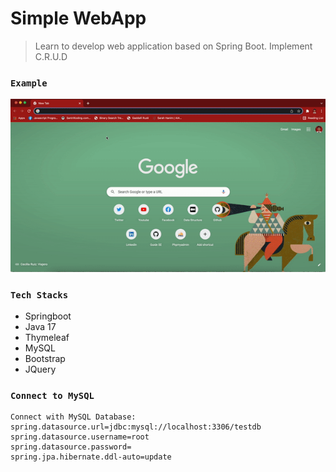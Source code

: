 # Simple WebApp

> Learn to develop web application based on Spring Boot. Implement C.R.U.D

### `Example`

![alt text](https://github.com/naufalazim/ekripto/blob/main/Image/crypto-price.gif)


### `Tech Stacks`
- Springboot 
- Java 17
- Thymeleaf
- MySQL
- Bootstrap
- JQuery

### `Connect to MySQL`
```
Connect with MySQL Database:
spring.datasource.url=jdbc:mysql://localhost:3306/testdb
spring.datasource.username=root
spring.datasource.password=
spring.jpa.hibernate.ddl-auto=update
```

